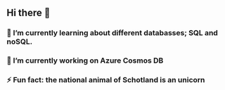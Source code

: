 ## Hi there 👋


### 🌱 I’m currently learning about different databasses; SQL and noSQL.
### 🔭 I’m currently working on Azure Cosmos DB

### ⚡ Fun fact: the national animal of Schotland is an unicorn

<!--
**yoomster/yoomster** is a ✨ _special_ ✨ repository because its `README.md` (this file) appears on your GitHub profile.

Here are some ideas to get you started:

- 🔭 I’m currently working on ...
- 🌱 I’m currently learning ...
- 👯 I’m looking to collaborate on ...
- 🤔 I’m looking for help with ...
- 💬 Ask me about ...
- 📫 How to reach me: ...
- 😄 Pronouns: ...
- ⚡ Fun fact: ...
-->
